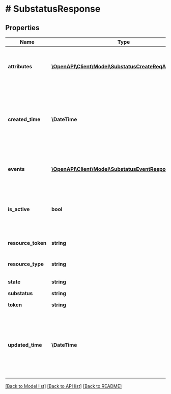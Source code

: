 # # SubstatusResponse

## Properties

Name | Type | Description | Notes
------------ | ------------- | ------------- | -------------
**attributes** | [**\OpenAPI\Client\Model\SubstatusCreateReqAttributes[]**](SubstatusCreateReqAttributes.md) | Additional dynamic attributes related to the substatus. | [optional]
**created_time** | **\DateTime** | Date and time when the substatus was created on Marqeta&#39;s credit platform, in UTC. | [optional]
**events** | [**\OpenAPI\Client\Model\SubstatusEventResponseDetails[]**](SubstatusEventResponseDetails.md) | List of events related to the substatus. | [optional]
**is_active** | **bool** | Flag indicating whether the substatus is active (false when deactivated). |
**resource_token** | **string** | substatus resource token |
**resource_type** | **string** | substatus resource type |
**state** | **string** | state of the substatus | [optional]
**substatus** | **string** | substatus |
**token** | **string** | substatus token |
**updated_time** | **\DateTime** | Date and time when the substatus was last updated on Marqeta&#39;s credit platform, in UTC. | [optional]

[[Back to Model list]](../../README.md#models) [[Back to API list]](../../README.md#endpoints) [[Back to README]](../../README.md)
